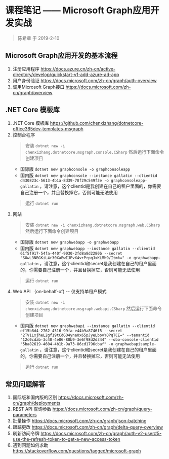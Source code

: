 # 课程笔记 —— Microsoft Graph应用开发实战

> 陈希章 于 2019-2-10

## Microsoft Graph应用开发的基本流程

1. 注册应用程序 <https://docs.azure.cn/zh-cn/active-directory/develop/quickstart-v1-add-azure-ad-app>
2. 用户身份验证  <https://docs.microsoft.com/zh-cn/graph/auth-overview>
3. 调用Microsoft Graph接口 <https://docs.microsoft.com/zh-cn/graph/overview>

## .NET Core 模板库

1. .NET Core 模板库 <https://github.com/chenxizhang/dotnetcore-office365dev-templates-msgraph>
1. 控制台程序
    > 安装 `dotnet new -i chenxizhang.dotnetcore.msgraph.console.CSharp` 然后运行下面命令创建项目
    * 国际版 `dotnet new graphconsole -o graphconsoleapp`
    * 国内版 `dotnet new graphconsole --instance gallatin --clientid d430823c-5613-4b1a-8d39-78f29c549f3e -o graphconsoleapp-gallatin` ，请注意，这个clientid是我创建在自己的租户里面的，你需要自己注册一个，并且替换掉它，否则可能无法使用
    > 运行 `dotnet run`
1. 网站
    > 安装 `dotnet new -i chenxizhang.dotnetcore.msgraph.web.CSharp` 然后运行下面命令创建项目
    * 国际版 `dotnet new graphwebapp -o graphwebapp`
    * 国内版 `dotnet new graphwebapp --instance gallatin --clientid 61f5f917-54fa-440f-9030-2fd8a8d2280b --secret "S8wL3NBGKiL4r30XaBwIJPvX4v+PrpqJxKLMh9/Itmk=" -o graphwebapp-gallatin` ，请注意，这个clientid和secret是我创建在自己的租户里面的，你需要自己注册一个，并且替换掉它，否则可能无法使用
    > 运行 `dotnet run`
1. Web API （on-behalf-of) -- 仅支持单租户模式
    > 安装 `dotnet new -i chenxizhang.dotnetcore.msgraph.webapi.CSharp` 然后运行下面命令创建项目
    * 国内版 `dotnet new graphwebapi --instance gallatin --clientid ef15b8d4-2762-4516-99fa-e44b9a8746f5 --secret "2TV1LxjheL2gf19tCdGO4yna0x65pJyeLbovY0PqTCE=" --tenantid "12c0cdab-3c40-4e86-80b9-3e6f98d2d344" --obo-console-clientid "5ba82619-4604-4b1b-9a73-86cd1796cbaf" -o graphwebapisample-gallatin` ，请注意，这个clientid和secret是我创建在自己的租户里面的，你需要自己注册一个，并且替换掉它，否则可能无法使用
    > 运行 `dotnet run`

## 常见问题解答

1. 国际版和国内版的区别 <https://docs.microsoft.com/zh-cn/graph/deployments>
1. REST API 查询参数 <https://docs.microsoft.com/zh-cn/graph/query-parameters>
1. 批量操作 <https://docs.microsoft.com/zh-cn/graph/json-batching>
1. 跟踪更改 <https://docs.microsoft.com/zh-cn/graph/delta-query-overview>
1. 刷新访问令牌 <https://docs.microsoft.com/zh-cn/graph/auth-v2-user#5-use-the-refresh-token-to-get-a-new-access-token>
1. 遇到问题如何求助 <https://stackoverflow.com/questions/tagged/microsoft-graph>
